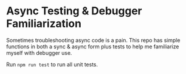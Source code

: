 # Async Testing & Debugger Familiarization

Sometimes troubleshooting async code is a pain. This repo has simple functions in both a sync & async form plus tests to help me familiarize myself with debugger use.

Run `npm run test` to run all unit tests.
